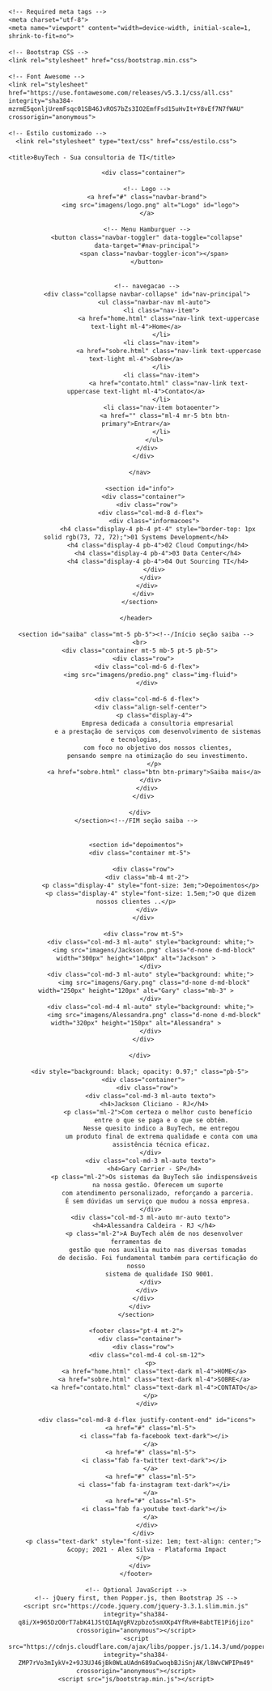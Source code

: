 
<!doctype html>
<html lang="pt-br">
  <head>

    <!-- Required meta tags -->
    <meta charset="utf-8">
    <meta name="viewport" content="width=device-width, initial-scale=1, shrink-to-fit=no">

    <!-- Bootstrap CSS -->
    <link rel="stylesheet" href="css/bootstrap.min.css">

    <!-- Font Awesome -->
    <link rel="stylesheet" href="https://use.fontawesome.com/releases/v5.3.1/css/all.css" integrity="sha384-mzrmE5qonljUremFsqc01SB46JvROS7bZs3IO2EmfFsd15uHvIt+Y8vEf7N7fWAU" crossorigin="anonymous">

    <!-- Estilo customizado -->
	  <link rel="stylesheet" type="text/css" href="css/estilo.css">

    <title>BuyTech - Sua consultoria de TI</title>

  </head>

  <body id="principal">
    <header>
      <nav class="navbar navbar-expand-sm navbar-dark">

        <div class="container">

          <!-- Logo -->
          <a href="#" class="navbar-brand">
            <img src="imagens/logo.png" alt="Logo" id="logo">
          </a>

          <!-- Menu Hamburguer -->
          <button class="navbar-toggler" data-toggle="collapse"
          data-target="#nav-principal">
              <span class="navbar-toggler-icon"></span>
          </button>


          <!-- navegacao -->
          <div class="collapse navbar-collapse" id="nav-principal">
              <ul class="navbar-nav ml-auto">
                  <li class="nav-item">
                      <a href="home.html" class="nav-link text-uppercase text-light ml-4">Home</a>
                  </li>
                  <li class="nav-item">
                      <a href="sobre.html" class="nav-link text-uppercase text-light ml-4">Sobre</a>
                  </li>
                  <li class="nav-item">
                      <a href="contato.html" class="nav-link text-uppercase text-light ml-4">Contato</a>
                  </li>
                  <li class="nav-item botaoenter">
                    <a href="" class="ml-4 mr-5 btn btn-primary">Entrar</a>
                  </li>
              </ul>
          </div>
        </div>

      </nav>

      <section id="info">
        <div class="container">
          <div class="row">
            <div class="col-md-8 d-flex">
              <div class="informacoes">
                <h4 class="display-4 pb-4 pt-4" style="border-top: 1px solid rgb(73, 72, 72);">01 Systems Development</h4>
                <h4 class="display-4 pb-4">02 Cloud Computing</h4>
                <h4 class="display-4 pb-4">03 Data Center</h4>
                <h4 class="display-4 pb-4">04 Out Sourcing TI</h4>
              </div>
            </div>
          </div>
        </div>
      </section>
      
    </header>

    <section id="saiba" class="mt-5 pb-5"><!--/Início seção saiba -->
      <br>
      <div class="container mt-5 mb-5 pt-5 pb-5">
        <div class="row">
          <div class="col-md-6 d-flex">
            <img src="imagens/predio.png" class="img-fluid">
          </div>

          <div class="col-md-6 d-flex">
            <div class="align-self-center">
              <p class="display-4">
                Empresa dedicada a consultoria empresarial
                e a prestação de serviços com desenvolvimento de sistemas e tecnologias,
                com foco no objetivo dos nossos clientes,
                pensando sempre na otimização do seu investimento.
              </p>
              <a href="sobre.html" class="btn btn-primary">Saiba mais</a>
            </div>
          </div>
        </div>

      </div>
    </section><!--/FIM seção saiba -->


    <section id="depoimentos">
      <div class="container mt-5">

        <div class="row">
          <div class="mb-4 mt-2">
            <p class="display-4" style="font-size: 3em;">Depoimentos</p>
            <p class="display-4" style="font-size: 1.5em;">O que dizem nossos clientes ..</p>
          </div>
        </div>

        <div class="row mt-5">
            <div class="col-md-3 ml-auto" style="background: white;">
              <img src="imagens/Jackson.png" class="d-none d-md-block" width="300px" height="140px" alt="Jackson" >
            </div>
            <div class="col-md-3 ml-auto" style="background: white;">
              <img src="imagens/Gary.png" class="d-none d-md-block" width="250px" height="120px" alt="Gary" class="mb-3" >
            </div>
            <div class="col-md-4 ml-auto" style="background: white;">
              <img src="imagens/Alessandra.png" class="d-none d-md-block" width="320px" height="150px" alt="Alessandra" >
            </div>
        </div>

      </div>

      <div style="background: black; opacity: 0.97;" class="pb-5">
        <div class="container">
          <div class="row">
            <div class="col-md-3 ml-auto texto">
              <h4>Jackson Cliciano - RJ</h4>
                <p class="ml-2">Com certeza o melhor custo benefício
                  entre o que se paga e o que se obtém.
                  Nesse quesito indico a BuyTech, me entregou
                  um produto final de extrema qualidade e conta com uma
                  assistência técnica eficaz.
            </div>
            <div class="col-md-3 ml-auto texto">
              <h4>Gary Carrier - SP</h4>
              <p class="ml-2">Os sistemas da BuyTech são indispensáveis
                na nossa gestão. Oferecem um suporte
                com atendimento personalizado, reforçando a parceria.
                É sem dúvidas um serviço que mudou a nossa empresa.
            </div>
            <div class="col-md-3 ml-auto mr-auto texto">
              <h4>Alessandra Caldeira - RJ </h4>
              <p class="ml-2">A BuyTech além de nos desenvolver ferramentas de
                gestão que nos auxilia muito nas diversas tomadas
                de decisão. Foi fundamental também para certificação do nosso
                 sistema de qualidade ISO 9001.
            </div>
          </div>
        </div>
      </div>
    </section>

    <footer class="pt-4 mt-2">
      <div class="container">
        <div class="row">
          <div class="col-md-4 col-sm-12">
            <p>
              <a href="home.html" class="text-dark ml-4">HOME</a>
              <a href="sobre.html" class="text-dark ml-4">SOBRE</a>
              <a href="contato.html" class="text-dark ml-4">CONTATO</a>
            </p>
          </div>

          <div class="col-md-8 d-flex justify-content-end" id="icons">
            <a href="#" class="ml-5">
              <i class="fab fa-facebook text-dark"></i>
            </a>
            <a href="#" class="ml-5">
              <i class="fab fa-twitter text-dark"></i>
            </a>
            <a href="#" class="ml-5">
              <i class="fab fa-instagram text-dark"></i>
            </a>
            <a href="#" class="ml-5">
              <i class="fab fa-youtube text-dark"></i>
            </a>
          </div>
        </div>
        <p class="text-dark" style="font-size: 1em; text-align: center;">
          &copy; 2021 - Alex Silva - Plataforma Impact
        </p>
      </div>
    </footer>

    <!-- Optional JavaScript -->
    <!-- jQuery first, then Popper.js, then Bootstrap JS -->
    <script src="https://code.jquery.com/jquery-3.3.1.slim.min.js" integrity="sha384-q8i/X+965DzO0rT7abK41JStQIAqVgRVzpbzo5smXKp4YfRvH+8abtTE1Pi6jizo" crossorigin="anonymous"></script>
    <script src="https://cdnjs.cloudflare.com/ajax/libs/popper.js/1.14.3/umd/popper.min.js" integrity="sha384-ZMP7rVo3mIykV+2+9J3UJ46jBk0WLaUAdn689aCwoqbBJiSnjAK/l8WvCWPIPm49" crossorigin="anonymous"></script>
    <script src="js/bootstrap.min.js"></script>

  </body>
</html>
